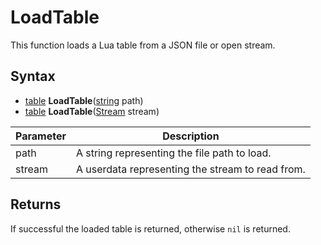 # LoadTable

This function loads a Lua table from a JSON file or open stream.

## Syntax

- [table](https://www.lua.org/manual/5.4/manual.html#6.6) **LoadTable**([string](https://www.lua.org/manual/5.4/manual.html#6.4) path)
- [table](https://www.lua.org/manual/5.4/manual.html#6.6) **LoadTable**([Stream](Stream.md) stream)

| Parameter | Description |
|---|---|
| path | A string representing the file path to load. |
| stream | A userdata representing the stream to read from. |

## Returns

If successful the loaded table is returned, otherwise `nil` is returned.
